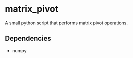 # matrix_pivot
A small python script that performs matrix pivot operations.

## Dependencies
- numpy 